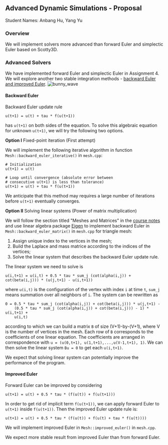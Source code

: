 ## Advanced Dynamic Simulations - Proposal

Student Names: Anbang Hu, Yang Yu

### Overview
We will implement solvers more advanced than forward Euler and simplectic Euler based on Scotty3D.

### Advanced Solvers
We have implemented forward Euler and simplectic Euler in Assignment 4. We will explore another two stable integration methods - [backward Euler and improved Euler](https://math.la.asu.edu/~dajones/class/275/ch2.pdf).
![bunny_wave](https://github.com/Haboric-Hu/advanced-dynamic-simulations/blob/master/figures/example_img4.png?raw=true)

#### Backward Euler
Backward Euler update rule

```
u(t+1) = u(t) + tau * f(u(t+1))
```
has ```u(t+1)``` on both sides of the equation. To solve this algebraic equation for unknown ```u(t+1)```, we will try the following two options.

__Option I__ Fixed-point iteration (First attempt)

We will implement the following iterative algorithm in function ```Mesh::backward_euler_iterative()``` in ```mesh.cpp```:
```
# Initialization
u(t+1) = u(t)

# Loop until convergence (absolute error between
# consecutive u(t+1) is less than tolerance)
u(t+1) = u(t) + tau * f(u(t+1))
```

We anticipate that this method may requires a large number of iterations before ```u(t+1)``` eventually converges.

__Option II__ Solving linear systems (Power of matrix multiplication)

We will follow the section titled "Meshes and Matrices" in the [course notes](http://www.cs.cmu.edu/~kmcrane/Projects/DGPDEC/paper.pdf) and use linear algebra package [Eigen](http://eigen.tuxfamily.org/index.php?title=Main_Page) to implement backward Euler in ```Mesh::backward_euler_matrix()``` in ```mesh.cpp``` for triangle mesh:

1. Assign unique index to the vertices in the mesh;
2. Build the Laplace and mass matrice according to the indices of the vertices;
3. Solve the linear system that describes the backward Euler update rule.

The linear system we need to solve is
```
u(i,t+1) = u(i,t) + 0.5 * tau * sum_j (cot(alpha(i,j)) + cot(beta(i,j))) * (u(j,t+1) - u(i,t+1))
```
where ```u(i,t)``` is the configuration of the vertex with index ```i``` at time ```t```, ```sum_j``` means summation over all neighbors of ```i```. The system can be rewritten as
```
0 = 0.5 * tau * sum_j (cot(alpha(i,j)) + cot(beta(i,j))) * u(j,t+1) -
    (0.5 * tau * sum_j (cot(alpha(i,j)) + cot(beta(i,j))) - 1) * u(i,t+1) +
    u(i,t)
```
according to which we can build a matrix ```B``` of size (V+1)-by-(V+1), where V is the number of vertices in the mesh. Each row of ```B``` corresponds to the coefficients of one linear equation. The coefficients are arranged in correspondence with ```u = (u(0,t+1), u(1,t+1),...,u(V-1,t+1), 1)```. We can then solve the linear system ```Bu = 0``` to get each ```u(i,t+1)```.

We expect that solving linear system can potentially improve the performance of the program.

#### Improved Euler
Forward Euler can be improved by considering
```
u(t+1) = u(t) + 0.5 * tau * (f(u(t)) + f(u(t+1)))
```
In order to get rid of implicit term ```f(u(t+1))```, we can apply forward Euler to ```u(t+1)``` inside ```f(u(t+1))```. Then the improved Euler update rule is:
```
u(t+1) = u(t) + 0.5 * tau * (f(u(t)) + f(u(t) + tau * f(u(t))))
```
We will implement improved Euler in ```Mesh::improved_euler()``` in ```mesh.cpp```.

We expect more stable result from improved Euler than from forward Euler.
